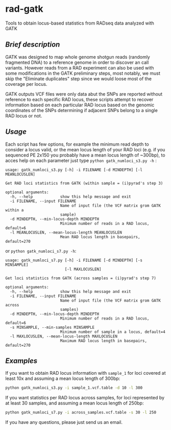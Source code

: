# rad-gatk
Tools to obtain locus-based statistics from RADseq data analyzed with GATK

## _Brief description_
GATK was designed to map whole genome shotgun reads (randomly fragmented DNA) to a reference genome in order to discover an call variants. However reads from a RAD experiment can also be used with some modifications in the GATK preliminary steps, most notably, we must skip the "Eliminate duplicates" step since we would loose most of the coverage per locus.

GATK outputs VCF files were only data abut the SNPs are reported without reference to each specific RAD locus, these scripts attempt to recover information based on each particular RAD locus based on the genomic coordinates of the SNPs determining if adjacent SNPs belong to a single RAD locus or not.

## _Usage_
Each script has few options, for example the minimum read depth to consider a locus valid, or the mean locus length of your RAD loci (e.g. if you sequenced PE 2x150 you probably have a mean locus length of ~300bp), to acces help on each parameter just type `python gatk_numloci_s3.py -h` :

```
usage: gatk_numloci_s3.py [-h] -i FILENAME [-d MINDEPTH] [-l MEANLOCUSLEN]

Get RAD loci statistics from GATK (within sample = (i)pyrad's step 3)

optional arguments:
  -h, --help            show this help message and exit
  -i FILENAME, --input FILENAME
                        Name of input file (the VCF matrix grom GATK within a
                        sample)
  -d MINDEPTH, --min-locus-depth MINDEPTH
                        Minimum number of reads in a RAD locus, default=6
  -l MEANLOCUSLEN, --mean-locus-length MEANLOCUSLEN
                        Mean RAD locus length in basepairs, default=270
```
or `python gatk_numloci_s7.py -h`:
```
usage: gatk_numloci_s7.py [-h] -i FILENAME [-d MINDEPTH] [-s MINSAMPLE]
                          [-l MAXLOCUSLEN]

Get loci statistics from GATK (across samples = (i)pyrad's step 7)

optional arguments:
  -h, --help            show this help message and exit
  -i FILENAME, --input FILENAME
                        Name of input file (the VCF matrix grom GATK across
                        samples)
  -d MINDEPTH, --min-locus-depth MINDEPTH
                        Minimum number of reads in a RAD locus, default=6
  -s MINSAMPLE, --min-samples MINSAMPLE
                        Minimum number of sample in a locus, default=4
  -l MAXLOCUSLEN, --mean-locus-length MAXLOCUSLEN
                        Maximum RAD locus length in basepairs, default=270
```

## _Examples_

If you want to obtain RAD locus information with `sample_1` for loci covered at least 10x and assuming a mean locus length of 300bp:
```bash
python gatk_numloci_s3.py -i sample_1.vcf.table -d 10 -l 300
```
If you want statistics per RAD locus across samples, for loci represented by at least 30 samples, and assuming a mean locus length of 250bp:
```bash
python gatk_numloci_s7.py -i across_samples.vcf.table -s 30 -l 250
```

If you have any questions, please just send us an email.
